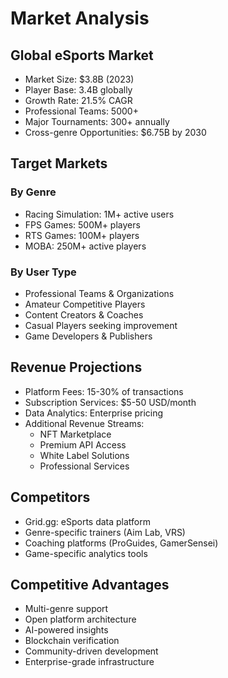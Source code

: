 # Market Analysis

## Global eSports Market
- Market Size: $3.8B (2023)
- Player Base: 3.4B globally
- Growth Rate: 21.5% CAGR
- Professional Teams: 5000+
- Major Tournaments: 300+ annually
- Cross-genre Opportunities: $6.75B by 2030

## Target Markets
### By Genre
- Racing Simulation: 1M+ active users
- FPS Games: 500M+ players
- RTS Games: 100M+ players
- MOBA: 250M+ active players

### By User Type
- Professional Teams & Organizations
- Amateur Competitive Players
- Content Creators & Coaches
- Casual Players seeking improvement
- Game Developers & Publishers

## Revenue Projections
- Platform Fees: 15-30% of transactions
- Subscription Services: $5-50 USD/month
- Data Analytics: Enterprise pricing
- Additional Revenue Streams:
  - NFT Marketplace
  - Premium API Access
  - White Label Solutions
  - Professional Services

## Competitors
- Grid.gg: eSports data platform
- Genre-specific trainers (Aim Lab, VRS)
- Coaching platforms (ProGuides, GamerSensei)
- Game-specific analytics tools

## Competitive Advantages
- Multi-genre support
- Open platform architecture
- AI-powered insights
- Blockchain verification
- Community-driven development
- Enterprise-grade infrastructure
